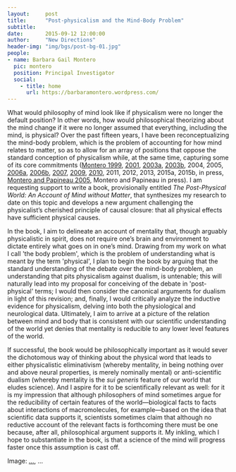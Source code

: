 ```yaml
---
layout:     post
title:      "Post-physicalism and the Mind-Body Problem"
subtitle:   
date:       2015-09-12 12:00:00
author:     "New Directions"
header-img: "img/bgs/post-bg-01.jpg"
people:
- name: Barbara Gail Montero
  pic: montero
  position: Principal Investigator
  social:
    - title: home
      url: https://barbaramontero.wordpress.com/
---
```


What would philosophy of mind look like if physicalism were no longer the default position? In other words, how would philosophical theorizing about the mind change if it were no longer assumed that everything, including the mind, is physical? Over the past fifteen years, I have been reconceptualizing the mind-body problem, which is the problem of accounting for how mind relates to matter, so as to allow for an array of positions that oppose the standard conception of physicalism while, at the same time, capturing some of its core commitments ([Montero 1999](http://philpapers.org/rec/MONTBP), [2001](http://philpapers.org/rec/MONP), [2003a](http://philpapers.org/rec/MONVOC), [2003b](http://philpapers.org/rec/MONTED-2), 2004, 2005, [2006a](http://philpapers.org/rec/MONWDT), [2006b](http://philpapers.org/rec/MONPIA), [2007](http://philpapers.org/rec/MONPCB), [2009](http://philpapers.org/rec/MONWIT), [2010](http://philpapers.org/rec/MONARR), 2011, 2012, 2013, 2015a, 2015b, in press, [Montero and Papineau 2005](http://philpapers.org/rec/MONADO), Montero and Papineau in press). I am requesting support to write a book, provisionally entitled _The Post-Physical World: An Account of Mind without Matter_, that synthesizes my research to date on this topic and develops a new argument challenging the physicalist’s cherished principle of causal closure: that all physical effects have sufficient physical causes.

In the book, I aim to delineate an account of mentality that, though arguably physicalistic in spirit, does not require one’s brain and environment to dictate entirely what goes on in one’s mind. Drawing from my work on what I call 'the body problem', which is the problem of understanding what is meant by the term 'physical', I plan to begin the book by arguing that the standard understanding of the debate over the mind-body problem, an understanding that pits physicalism against dualism, is untenable; this will naturally lead into my proposal for conceiving of the debate in 'post-physical' terms; I would then consider the canonical arguments for dualism in light of this revision; and, finally, I would critically analyze the inductive evidence for physicalism, delving into both the physiological and neurological data. Ultimately, I aim to arrive at a picture of the relation between mind and body that is consistent with our scientific understanding of the world yet denies that mentality is reducible to any lower level features of the world.

If successful, the book would be philosophically important as it would sever the dichotomous way of thinking about the physical word that leads to either physicalistic eliminativism (whereby mentality, in being nothing over and above neural properties, is merely nominally mental) or anti-scientific dualism (whereby mentality is the _sui generis_ feature of our world that eludes science). And I aspire for it to be scientifically relevant as well: for it is my impression that although philosophers of mind sometimes argue for the reducibility of certain features of the world—biological facts to facts about interactions of macromolecules, for example—based on the idea that scientific data supports it, scientists sometimes claim that although no reductive account of the relevant facts is forthcoming there must be one because, after all, philosophical argument supports it. My inkling, which I hope to substantiate in the book, is that a science of the mind will progress faster once this assumption is cast off.

<span class="caption text-muted">Image: 
<a href="..." target="_blank">...</a>, 
...</span>
